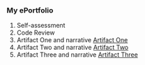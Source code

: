 
### My ePortfolio

1. Self-assessment
2. Code Review
3. Artifact One and narrative [Artifact One](https://github.com/Sinkane/Sinkane.github.io/edit/master/artifactOne)
4. Artifact Two and narrative [Artifact Two](https://github.com/Sinkane/Sinkane.github.io/edit/master/artifactTwo)
5. Artifact Three and narrative [Artifact Three](https://github.com/Sinkane/Sinkane.github.io/edit/master/artifactThree)



